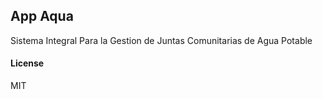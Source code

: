 ## App Aqua

Sistema Integral Para la Gestion de Juntas Comunitarias de Agua Potable

#### License

MIT
